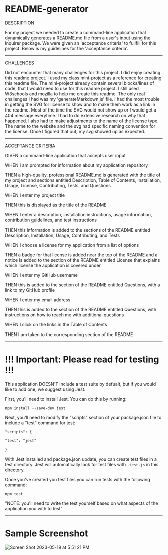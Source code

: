 # README-generator

DESCRIPTION

For my project we needed to create a command-line application that dynamically generates a README.md file from a user's input using the Inquirer package. 
We were given an 'acceptance criteria' to fullfill for this project. Below is my guidelines for the 'acceptance criteria'.

----------------------------------------------------------------------------------------------------------------

CHALLENGES

Did not encounter that many challenges for this project. I did enjoy creating this readme project. I used my class mini-project as a reference for creating this readme file.
The mini-project already contain several blocks/lines of code, that I would need to use for this readme project. I still used W3schools and mozilla to help me create this readme.
The only real challenges I had was my 'generateMarkdown.js' file. I had the most trouble in getting the SVG for license to show and to make them work as a link in the readme.
Most of the time the SVG would not show up or I would get a 404 message everytime. I had to do extensive research on why that happened. I also had to make adjustments to the name of the license type.
The name to the website and the svg had specific naming convention for the license. Once I figured that out, my svg showed up as expected.


----------------------------------------------------------------------------------------------------------------

ACCEPTANCE CRITERIA

GIVEN a command-line application that accepts user input

WHEN I am prompted for information about my application repository

THEN a high-quality, professional README.md is generated with the title of my project and sections entitled Description, Table of Contents, Installation, Usage, License, Contributing, Tests, and Questions

WHEN I enter my project title

THEN this is displayed as the title of the README

WHEN I enter a description, installation instructions, usage information, contribution guidelines, and test instructions

THEN this information is added to the sections of the README entitled Description, Installation, Usage, Contributing, and Tests

WHEN I choose a license for my application from a list of options

THEN a badge for that license is added near the top of the README and a notice is added to the section of the README entitled License that explains which license the application is covered under

WHEN I enter my GitHub username

THEN this is added to the section of the README entitled Questions, with a link to my GitHub profile

WHEN I enter my email address

THEN this is added to the section of the README entitled Questions, with instructions on how to reach me with additional questions

WHEN I click on the links in the Table of Contents

THEN I am taken to the corresponding section of the README

----------------------------------------------------------------------------------------------------------------

# !!! Important: Please read for testing !!!

This application DOESN'T include a test suite by defualt, but if you would like to add one, we suggest using Jest.

First, you'll need to install Jest. You can do this by running:

`npm install --save-dev jest`

Next, you'll need to modify the "scripts" section of your package.json file to include a "test" command for jest:

`"scripts": {`

  `"test": "jest"`
  
`}`

With Jest installed and package.json update, you can create test files in a test directory. 
Jest will automatically look for test files with `.test.js` in this directory.

Once you've created you test files you can run tests with the following command:

`npm test`

"NOTE: you'll need to write the test yourself based on what aspects of the application you with to test"

----------------------------------------------------------------------------------------------------------------

# Sample Screenshot

![Screen Shot 2023-05-19 at 5 51 21 PM](https://github.com/kgkagunat/README-generator/assets/127634764/a54cff93-0f10-4f01-8aa9-11dbc6fb0ed3)

